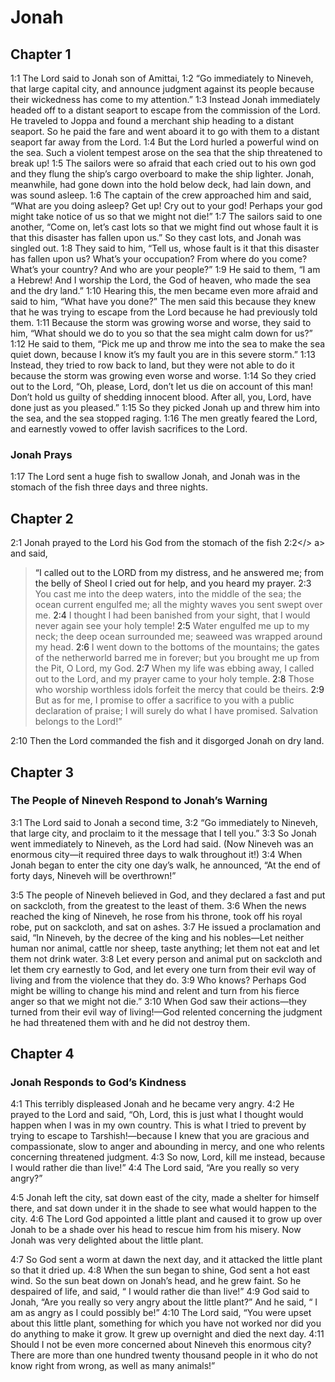 # Jonah

## Chapter 1

<a>1:1</a> The Lord said to Jonah son of Amittai, <a>1:2</a> “Go immediately to Nineveh, that large capital city, and announce judgment against its people because their wickedness has come to my attention.” <a>1:3</a> Instead Jonah immediately headed off to a distant seaport to escape from the commission of the Lord. He traveled to Joppa and found a merchant ship heading to a distant seaport. So he paid the fare and went aboard it to go with them to a distant seaport far away from the Lord. <a>1:4</a> But the Lord hurled a powerful wind on the sea. Such a violent tempest arose on the sea that the ship threatened to break up! <a>1:5</a> The sailors were so afraid that each cried out to his own god and they flung the ship’s cargo overboard to make the ship lighter. Jonah, meanwhile, had gone down into the hold below deck, had lain down, and was sound asleep. <a>1:6</a> The captain of the crew approached him and said, “What are you doing asleep? Get up! Cry out to your god! Perhaps your god might take notice of us so that we might not die!” <a>1:7</a> The sailors said to one another, “Come on, let’s cast lots so that we might find out whose fault it is that this disaster has fallen upon us.” So they cast lots, and Jonah was singled out. <a>1:8</a> They said to him, “Tell us, whose fault is it that this disaster has fallen upon us? What’s your occupation? From where do you come? What’s your country? And who are your people?” <a>1:9</a> He said to them, “I am a Hebrew! And I worship the Lord, the God of heaven, who made the sea and the dry land.” <a>1:10</a> Hearing this, the men became even more afraid and said to him, “What have you done?” The men said this because they knew that he was trying to escape from the Lord because he had previously told them. <a>1:11</a> Because the storm was growing worse and worse, they said to him, “What should we do to you so that the sea might calm down for us?” <a>1:12</a> He said to them, “Pick me up and throw me into the sea to make the sea quiet down, because I know it’s my fault you are in this severe storm.” <a>1:13</a> Instead, they tried to row back to land, but they were not able to do it because the storm was growing even worse and worse. <a>1:14</a> So they cried out to the Lord, “Oh, please, Lord, don’t let us die on account of this man! Don’t hold us guilty of shedding innocent blood. After all, you, Lord, have done just as you pleased.” <a>1:15</a> So they picked Jonah up and threw him into the sea, and the sea stopped raging. <a>1:16</a> The men greatly feared the Lord, and earnestly vowed to offer lavish sacrifices to the Lord.

### Jonah Prays

<a>1:17</a> The Lord sent a huge fish to swallow Jonah, and Jonah was in the stomach of the fish three days and three nights.

## Chapter 2

<a>2:1</a> Jonah prayed to the Lord his God from the stomach of the fish <a>2:2</> a> and said,

> “I called out to the LORD from my distress,
> and he answered me;
> from the belly of Sheol I cried out for help,
> and you heard my prayer.
> <a>2:3</a> You cast me into the deep waters,
> into the middle of the sea;
> the ocean current engulfed me;
> all the mighty waves you sent swept over me.
> <a>2:4</a> I thought I had been banished from your sight,
> that I would never again see your holy temple!
> <a>2:5</a> Water engulfed me up to my neck;
> the deep ocean surrounded me;
> seaweed was wrapped around my head.
> <a>2:6</a> I went down to the bottoms of the mountains;
> the gates of the netherworld barred me in forever;
> but you brought me up from the Pit, O Lord, my God.
> <a>2:7</a> When my life was ebbing away, I called out to the Lord,
> and my prayer came to your holy temple.
> <a>2:8</a> Those who worship worthless idols forfeit the mercy that could be theirs.
> <a>2:9</a> But as for me, I promise to offer a sacrifice to you with a public declaration of praise;
> I will surely do what I have promised.
> Salvation belongs to the Lord!”

<a>2:10</a> Then the Lord commanded the fish and it disgorged Jonah on dry land.

## Chapter 3

### The People of Nineveh Respond to Jonah’s Warning

<a>3:1</a> The Lord said to Jonah a second time, <a>3:2</a> “Go immediately to Nineveh, that large city, and proclaim to it the message that I tell you.” <a>3:3</a> So Jonah went immediately to Nineveh, as the Lord had said. (Now Nineveh was an enormous city—it required three days to walk throughout it!) <a>3:4</a> When Jonah began to enter the city one day’s walk, he announced, “At the end of forty days, Nineveh will be overthrown!”

<a>3:5</a> The people of Nineveh believed in God, and they declared a fast and put on sackcloth, from the greatest to the least of them. <a>3:6</a> When the news reached the king of Nineveh, he rose from his throne, took off his royal robe, put on sackcloth, and sat on ashes. <a>3:7</a> He issued a proclamation and said, “In Nineveh, by the decree of the king and his nobles—Let neither human nor animal, cattle nor sheep, taste anything; let them not eat and let them not drink water. <a>3:8</a> Let every person and animal put on sackcloth and let them cry earnestly to God, and let every one turn from their evil way of living and from the violence that they do. <a>3:9</a> Who knows? Perhaps God might be willing to change his mind and relent and turn from his fierce anger so that we might not die.” <a>3:10</a> When God saw their actions—they turned from their evil way of living!—God relented concerning the judgment he had threatened them with and he did not destroy them.

## Chapter 4

### Jonah Responds to God’s Kindness

<a>4:1</a> This terribly displeased Jonah and he became very angry. <a>4:2</a> He prayed to the Lord and said, “Oh, Lord, this is just what I thought would happen when I was in my own country. This is what I tried to prevent by trying to escape to Tarshish!—because I knew that you are gracious and compassionate, slow to anger and abounding in mercy, and one who relents concerning threatened judgment. <a>4:3</a> So now, Lord, kill me instead, because I would rather die than live!” <a>4:4</a> The Lord said, “Are you really so very angry?”

<a>4:5</a> Jonah left the city, sat down east of the city, made a shelter for himself there, and sat down under it in the shade to see what would happen to the city. <a>4:6</a> The Lord God appointed a little plant and caused it to grow up over Jonah to be a shade over his head to rescue him from his misery. Now Jonah was very delighted about the little plant.

<a>4:7</a> So God sent a worm at dawn the next day, and it attacked the little plant so that it dried up. <a>4:8</a> When the sun began to shine, God sent a hot east wind. So the sun beat down on Jonah’s head, and he grew faint. So he despaired of life, and said, “ I would rather die than live!” <a>4:9</a> God said to Jonah, “Are you really so very angry about the little plant?” And he said, “ I am as angry as I could possibly be!” <a>4:10</a> The Lord said, “You were upset about this little plant, something for which you have not worked nor did you do anything to make it grow. It grew up overnight and died the next day. <a>4:11</a> Should I not be even more concerned about Nineveh this enormous city? There are more than one hundred twenty thousand people in it who do not know right from wrong, as well as many animals!”